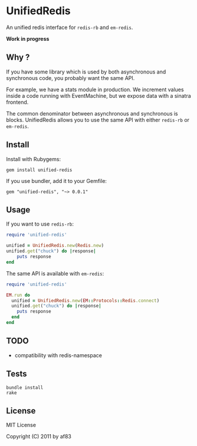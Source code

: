 # UnifiedRedis

An unified redis interface for `redis-rb` and `em-redis`.

**Work in progress**

## Why ?

If you have some library which is used by both asynchronous and synchronous code, you probably want the same API.

For example, we have a stats module in production. We increment values inside a code running with EventMachine, but we expose data with a sinatra frontend.

The common denominator between asynchronous and synchronous is blocks. UnifiedRedis allows you to use the same API with either `redis-rb` or `em-redis`.

## Install

Install with Rubygems:

    gem install unified-redis

If you use bundler, add it to your Gemfile:

    gem "unified-redis", "~> 0.0.1"

## Usage

If you want to use `redis-rb`:

```ruby
require 'unified-redis'

unified = UnifiedRedis.new(Redis.new)
unified.get("chuck") do |response|
    puts response
end
```

The same API is available with `em-redis`:

```ruby
require 'unified-redis'

EM.run do
  unified = UnifiedRedis.new(EM::Protocols::Redis.connect)
  unified.get("chuck") do |response|
    puts response
  end
end
```

## TODO

* compatibility with redis-namespace

## Tests

    bundle install
    rake

## License

MIT License

Copyright (C) 2011 by af83
